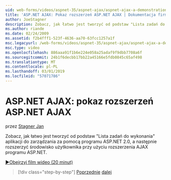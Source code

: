 ```yaml
---
uid: web-forms/videos/aspnet-35/aspnet-ajax/aspnet-ajax-a-demonstration-of-aspnet-ajax
title: 'ASP.NET AJAX: Pokaz rozszerzeń ASP.NET AJAX | Dokumentacja firmy Microsoft'
author: JoeStagner
description: Zobacz, jak łatwo jest tworzyć od podstaw "Lista zadań do wykonania" aplikacji do zarządzania za pomocą programu ASP.NET 2.0, a następnie rozszerzyć środowisko użytkownika, za pomocą kodu ASP.NET AJAX...
ms.author: riande
ms.date: 02/24/2009
ms.assetid: f2b4fff1-523f-4636-aa70-63fcc1257a1f
msc.legacyurl: /web-forms/videos/aspnet-35/aspnet-ajax/aspnet-ajax-a-demonstration-of-aspnet-ajax
msc.type: video
ms.openlocfilehash: 886aaa91f1b6e224e058a25adaf9f9dbb7708a6f
ms.sourcegitcommit: 24b1f6decbb17bb22a45166e5fdb0845c65af498
ms.translationtype: MT
ms.contentlocale: pl-PL
ms.lasthandoff: 03/01/2019
ms.locfileid: "57071786"
---
```

<a name="aspnet-ajax-a-demonstration-of-aspnet-ajax"></a>ASP.NET AJAX: pokaz rozszerzeń ASP.NET AJAX
====================
przez [Stagner Jan](https://github.com/JoeStagner)

Zobacz, jak łatwo jest tworzyć od podstaw "Lista zadań do wykonania" aplikacji do zarządzania za pomocą programu ASP.NET 2.0, a następnie rozszerzyć środowisko użytkownika przy użyciu rozszerzenia AJAX programu ASP.NET.

[&#9654;Obejrzyj film wideo (20 minut)](https://channel9.msdn.com/Blogs/ASP-NET-Site-Videos/aspnet-ajax-a-demonstration-of-aspnet-ajax)

> [!div class="step-by-step"]
> [Poprzednie](creating-and-using-an-ajax-enabled-web-service-in-a-web-site.md)
> [dalej](adonet-data-services-with-aspnet-ajax-support.md)
